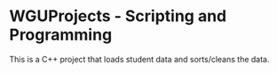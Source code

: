 # WGUProjects - Scripting and Programming
This is a C++ project that loads student data and sorts/cleans the data.
